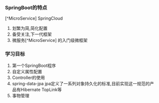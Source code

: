 ### SpringBoot的特点
[^MicroService] SpringCloud
1) 划繁为简,简化配置
2) 备受关注,下一代框架
3) 微服务[^MicroService] 的入门级微框架

### 学习目标
 1) 第一个SpringBoot程序
 2) 自定义属性配置
 3) Controller的使用
 4) spring-data-jpa
 jpa定义了一系列对象持久化的标准,目前实现这一规范的产品有Hibernate TopLink等 
 5) 事物管理
